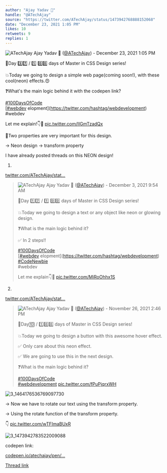 ```yaml
---
author: "Ajay Yadav 🎯"
handle: "@ATechAjay"
source: "https://twitter.com/ATechAjay/status/1473942768888152068"
date: "December 23, 2021 1:05 PM"
likes: 10
retweets: 9
replies: 1
---
```

![ATechAjay](https://pbs.twimg.com/profile_images/1485567675111981057/mLsrcZdB_normal.jpg)
Ajay Yadav 🎯 ([@ATechAjay](https://twitter.com/ATechAjay)) - December 23, 2021 1:05 PM

💚Day 3️⃣7️⃣ /  1️⃣ 0️⃣0️⃣ days of Master in CSS Design series!

💥Today we going to design a simple web page(coming soon!), with these cool(neon) effects.😍

❓What's the main logic behind it with the codepen link?

[#100DaysOfCode](https://twitter.com/hashtag/100DaysOfCode)  
[[#webdev](https://twitter.com/hashtag/webdev) elopment](https://twitter.com/hashtag/webdevelopment)  
#webdev 

Let me explain!👇🧵 [pic.twitter.com/IIGmTzadQx](https://twitter.com/ATechAjay/status/1473942768888152068/video/1)

📌Two properties are very important for this design.

→ Neon design
→ transform property

I have already posted threads on this NEON design!

1. 
[twitter.com/ATechAjay/stat…](https://twitter.com/ATechAjay/status/1466647049508515841)

> ![ATechAjay](https://pbs.twimg.com/profile_images/1485567675111981057/mLsrcZdB_normal.jpg)
> Ajay Yadav 🎯 ([@ATechAjay](https://twitter.com/ATechAjay)) - December 3, 2021 9:54 AM
> 
> 
> 💚Day 1️⃣7️⃣ /  1️⃣ 0️⃣0️⃣ days of Master in CSS Design series!
> 
> 💥Today we going to design a text or any object like neon or glowing design.
> 
> ❓What is the main logic behind it?
> 
> ✅ In 2 steps!!
> 
> [#100DaysOfCode](https://twitter.com/hashtag/100DaysOfCode)  
> [[#webdev](https://twitter.com/hashtag/webdev) elopment](https://twitter.com/hashtag/webdevelopment)  
> [#CodeNewbie](https://twitter.com/hashtag/CodeNewbie)  
> #webdev 
> 
> Let me explain👇🧵 [pic.twitter.com/MiRoOhhx1S](https://twitter.com/ATechAjay/status/1466647049508515841/photo/1)

2. 

[twitter.com/ATechAjay/stat…](https://twitter.com/ATechAjay/status/1464183836472864770)

> ![ATechAjay](https://pbs.twimg.com/profile_images/1485567675111981057/mLsrcZdB_normal.jpg)
> Ajay Yadav 🎯 ([@ATechAjay](https://twitter.com/ATechAjay)) - November 26, 2021 2:46 PM
> 
> 
> 💚Day🔟 / 1️⃣0️⃣0️⃣ days of Master in CSS Design series!
> 
> 💥Today we going to design a button with this awesome hover effect.
> 
> ✅ Only care about this neon effect.
> 
> ✅ We are going to use this in the next design.
> 
> ❓What is the main logic behind it?
> 
> [#100DaysOfCode](https://twitter.com/hashtag/100DaysOfCode)  
> [#webdevelopment](https://twitter.com/hashtag/webdevelopment)  [pic.twitter.com/fPuPjqrxWH](https://twitter.com/ATechAjay/status/1464183836472864770/photo/1)
> 
![3_1464176536769097730](https://pbs.twimg.com/media/FFHMzXqVcAI2Wop.jpg)

→ Now we have to rotate our text using the 
transform property.

→ Using the rotate function of the transform property.

👇 [pic.twitter.com/wTFImaBUxR](https://twitter.com/ATechAjay/status/1473942796390199299/photo/1)

![3_1473942783522009088](https://pbs.twimg.com/media/FHR_Jv8UcAAZnRN.jpg)

codepen link:

[codepen.io/atechajay/pen/…](https://codepen.io/atechajay/pen/QWqqQjX)

[Thread link](https://twitter.com/ATechAjay/status/1473942768888152068)